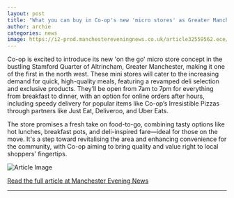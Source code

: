 ```yaml
---
layout: post
title: "What you can buy in Co-op's new 'micro stores' as Greater Manchester gets one of the first"
author: archie
categories: news
image: https://i2-prod.manchestereveningnews.co.uk/article32559562.ece/ALTERNATES/s1200/0_Co-Op-On-The-Go-Altrincham.jpg
---
```

Co-op is excited to introduce its new 'on the go' micro store concept in the bustling Stamford Quarter of Altrincham, Greater Manchester, making it one of the first in the north west. These mini stores will cater to the increasing demand for quick, high-quality meals, featuring a revamped deli selection and exclusive products. They’ll be open from 7am to 7pm for everything from breakfast to dinner, with an option for online orders after hours, including speedy delivery for popular items like Co-op’s Irresistible Pizzas through partners like Just Eat, Deliveroo, and Uber Eats. 

The store promises a fresh take on food-to-go, combining tasty options like hot lunches, breakfast pots, and deli-inspired fare—ideal for those on the move. It's a step toward revitalising the area and enhancing convenience for the community, with Co-op aiming to bring quality and value right to local shoppers' fingertips.

![Article Image](https://i2-prod.manchestereveningnews.co.uk/article32559562.ece/ALTERNATES/s1200/0_Co-Op-On-The-Go-Altrincham.jpg)

[Read the full article at Manchester Evening News](https://www.manchestereveningnews.co.uk/news/greater-manchester-news/what-you-can-buy-co-32559253)

---
